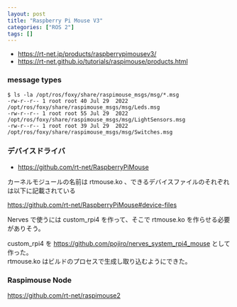 ```yaml
---
layout: post
title: "Raspberry Pi Mouse V3"
categories: ["ROS 2"]
tags: []
---
```


- https://rt-net.jp/products/raspberrypimousev3/
- https://rt-net.github.io/tutorials/raspimouse/products.html

### message types

```
$ ls -la /opt/ros/foxy/share/raspimouse_msgs/msg/*.msg
-rw-r--r-- 1 root root 40 Jul 29  2022 /opt/ros/foxy/share/raspimouse_msgs/msg/Leds.msg
-rw-r--r-- 1 root root 55 Jul 29  2022 /opt/ros/foxy/share/raspimouse_msgs/msg/LightSensors.msg
-rw-r--r-- 1 root root 39 Jul 29  2022 /opt/ros/foxy/share/raspimouse_msgs/msg/Switches.msg
```

### デバイスドライバ

- https://github.com/rt-net/RaspberryPiMouse

カーネルモジュールの名前は rtmouse.ko 、できるデバイスファイルのそれぞれは以下に記載されている

https://github.com/rt-net/RaspberryPiMouse#device-files

Nerves で使うには custom_rpi4 を作って、そこで rtmouse.ko を作らせる必要がありそう。

custom_rpi4 を https://github.com/pojiro/nerves_system_rpi4_mouse として作った。  
rtmouse.ko はビルドのプロセスで生成し取り込むようにできた。

### Raspimouse Node

https://github.com/rt-net/raspimouse2
